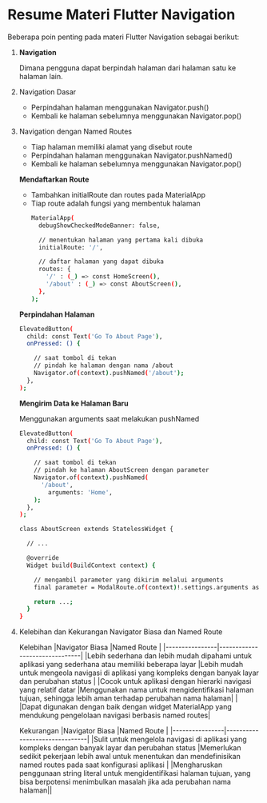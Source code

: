 # Resume Materi Flutter Navigation

Beberapa poin penting pada materi Flutter Navigation sebagai berikut:

1. **Navigation**

   Dimana pengguna dapat berpindah halaman dari halaman satu ke halaman lain.

2. Navigation Dasar
   - Perpindahan halaman menggunakan Navigator.push()
   - Kembali ke halaman sebelumnya menggunakan Navigator.pop()

3. Navigation dengan Named Routes
   - Tiap halaman memiliki alamat yang disebut route
   - Perpindahan halaman menggunakan Navigator.pushNamed()
   - Kembali ke halaman sebelumnya menggunakan Navigator.pop()

   **Mendaftarkan Route**
   - Tambahkan initialRoute dan routes pada MaterialApp
   - Tiap route adalah fungsi yang membentuk halaman
     ```sh
     MaterialApp(
       debugShowCheckedModeBanner: false,

       // menentukan halaman yang pertama kali dibuka
       initialRoute: '/',

       // daftar halaman yang dapat dibuka
       routes: {
         '/' : (_) => const HomeScreen(),
         '/about' : (_) => const AboutScreen(),
       },
     );
     ```
   **Perpindahan Halaman**
   ```sh
   ElevatedButton(
     child: const Text('Go To About Page'),
     onPressed: () {

       // saat tombol di tekan
       // pindah ke halaman dengan nama /about
       Navigator.of(context).pushNamed('/about');
     },
   );
   ```
   **Mengirim Data ke Halaman Baru**

   Menggunakan arguments saat melakukan pushNamed
   ```sh
   ElevatedButton(
     child: const Text('Go To About Page'),
     onPressed: () {

       // saat tombol di tekan
       // pindah ke halaman AboutScreen dengan parameter
       Navigator.of(context).pushNamed(
         '/about',
           arguments: 'Home',
       );
     },
   );
   ```
   ```sh
   class AboutScreen extends StatelessWidget {

     // ...

     @override
     Widget build(BuildContext context) {

       // mengambil parameter yang dikirim melalui arguments
       final parameter = ModalRoute.of(context)!.settings.arguments as String;

       return ...;
     }
   }
   ```

4. Kelebihan dan Kekurangan Navigator Biasa dan Named Route

   Kelebihan
   |Navigator Biasa        |Named Route                    |
   |----------------|-------------------------------|
   |Lebih sederhana dan lebih mudah dipahami untuk aplikasi yang sederhana atau memiliki beberapa layar |Lebih mudah untuk mengeola navigasi di aplikasi yang kompleks dengan banyak layar dan perubahan status |
   |Cocok untuk aplikasi dengan hierarki navigasi yang relatif datar |Menggunakan nama untuk mengidentifikasi halaman tujuan, sehingga lebih aman terhadap perubahan nama halaman|
   | |Dapat digunakan dengan baik dengan widget MaterialApp yang mendukung pengelolaan navigasi berbasis named routes|

   Kekurangan
   |Navigator Biasa        |Named Route                    |
   |----------------|-------------------------------|
   |Sulit untuk mengelola navigasi di aplikasi yang kompleks dengan banyak layar dan perubahan status |Memerlukan sedikit pekerjaan lebih awal untuk menentukan dan mendefinisikan named routes pada saat konfigurasi aplikasi |
   |Mengharuskan penggunaan string literal untuk mengidentifikasi halaman tujuan, yang bisa berpotensi menimbulkan masalah jika ada perubahan nama halaman||
